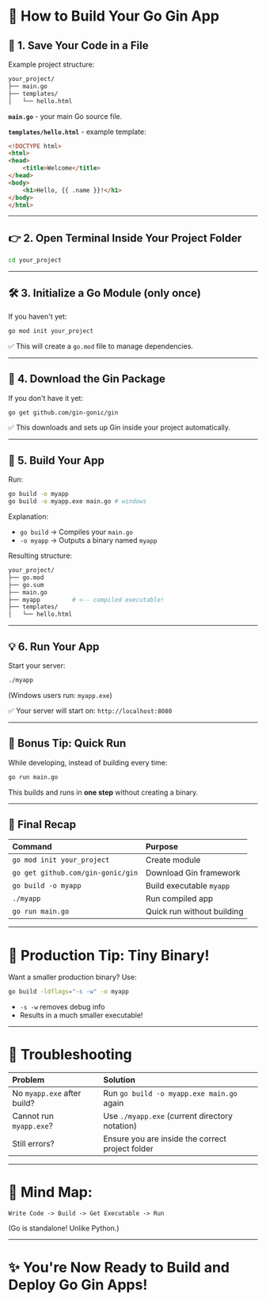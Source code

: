 # 🌿 How to Build Your Go Gin App

## 📁 1. Save Your Code in a File
Example project structure:
```bash
your_project/
├── main.go
├── templates/
│   └── hello.html
```

**`main.go`** - your main Go source file.

**`templates/hello.html`** - example template:
```html
<!DOCTYPE html>
<html>
<head>
    <title>Welcome</title>
</head>
<body>
    <h1>Hello, {{ .name }}!</h1>
</body>
</html>
```

---

## 👉 2. Open Terminal Inside Your Project Folder
```bash
cd your_project
```

---

## 🛠️ 3. Initialize a Go Module (only once)
If you haven't yet:
```bash
go mod init your_project
```
✅ This will create a `go.mod` file to manage dependencies.

---

## 🎯 4. Download the Gin Package
If you don't have it yet:
```bash
go get github.com/gin-gonic/gin
```
✅ This downloads and sets up Gin inside your project automatically.

---

## 💪 5. Build Your App
Run:
```bash
go build -o myapp
go build -o myapp.exe main.go # windows
```
Explanation:
- `go build` → Compiles your `main.go`
- `-o myapp` → Outputs a binary named `myapp`

Resulting structure:
```bash
your_project/
├── go.mod
├── go.sum
├── main.go
├── myapp         # <-- compiled executable!
├── templates/
│   └── hello.html
```

---

## 💡 6. Run Your App
Start your server:
```bash
./myapp
```
(Windows users run: `myapp.exe`)

✅ Your server will start on: `http://localhost:8080`

---

## 📣 Bonus Tip: Quick Run
While developing, instead of building every time:
```bash
go run main.go
```
This builds and runs in **one step** without creating a binary.

---

## 🎉 Final Recap
| Command | Purpose |
|:---|:---|
| `go mod init your_project` | Create module |
| `go get github.com/gin-gonic/gin` | Download Gin framework |
| `go build -o myapp` | Build executable `myapp` |
| `./myapp` | Run compiled app |
| `go run main.go` | Quick run without building |

---

# 🚀 Production Tip: Tiny Binary!
Want a smaller production binary?
Use:
```bash
go build -ldflags="-s -w" -o myapp
```
- `-s -w` removes debug info
- Results in a much smaller executable!

---

# 📢 Troubleshooting

| Problem | Solution |
|:---|:---|
| No `myapp.exe` after build? | Run `go build -o myapp.exe main.go` again |
| Cannot run `myapp.exe`? | Use `./myapp.exe` (current directory notation) |
| Still errors? | Ensure you are inside the correct project folder |

---

# 🌈 Mind Map:
```
Write Code -> Build -> Get Executable -> Run
```
(Go is standalone! Unlike Python.)

---

# ✨ You're Now Ready to Build and Deploy Go Gin Apps!

